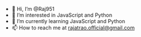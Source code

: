 - 👋 Hi, I’m @Raj951
- 👀 I’m interested in JavaScript and Python
- 🌱 I’m currently learning JavaScript and Python
- 📫 How to reach me at rajatrao.official@gmail.com

<!---
Raj951/Raj951 is a ✨ special ✨ repository because its `README.md` (this file) appears on your GitHub profile.
You can click the Preview link to take a look at your changes.
--->
